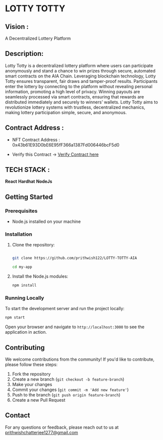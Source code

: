 ﻿# LOTTY TOTTY

 ## Vision :
 
  A Decentralized Lottery Platform 
  
 ## Description: 

  Lotty Totty is a decentralized lottery platform where users can participate anonymously and stand a chance to win prizes through secure, automated smart contracts on the AIA Chain. Leveraging blockchain technology, Lotty Totty ensures transparent, fair draws and         tamper-proof results. Participants enter the lottery by connecting to the platform without revealing personal information, promoting a high level of privacy. Winning payouts are seamlessly processed via smart contracts, ensuring that rewards are distributed              immediately and securely to winners’ wallets. Lotty Totty aims to revolutionize lottery systems with trustless, decentralized mechanics, making lottery participation simple, secure, and anonymous.
   

## Contract Address : 
- NFT Contract Address : 0x43b61E93D0bE6E95fF366a1387Fd006446bcF5d0

- Verify this Contract -> [Verify Contract here ](https://testnet.aiascan.com/address/0x43b61E93D0bE6E95fF366a1387Fd006446bcF5d0)



## TECH STACK :

**React**
**Hardhat**
**NodeJs**


## Getting Started

### Prerequisites

- Node.js installed on your machine

### Installation

1. Clone the repository:
    ```bash
    
    git clone https://github.com/prithwish122/LOTTY-TOTTY-AIA

    cd my-app
    ```

2. Install the Node.js modules:
    ```bash
    npm install
    ```

### Running Locally

To start the development server and run the project locally:

```bash
npm start
```

Open your browser and navigate to `http://localhost:3000` to see the application in action.

## Contributing

We welcome contributions from the community! If you'd like to contribute, please follow these steps:

1. Fork the repository
2. Create a new branch (`git checkout -b feature-branch`)
3. Make your changes
4. Commit your changes (`git commit -m 'Add new feature'`)
5. Push to the branch (`git push origin feature-branch`)
6. Create a new Pull Request

## Contact

For any questions or feedback, please reach out to us at prithwishchatterjee1277@gmail.com
 


